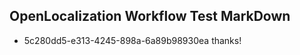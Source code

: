 ## OpenLocalization Workflow Test MarkDown
* 5c280dd5-e313-4245-898a-6a89b98930ea 
thanks!<!--HONumber=Mar16_HO2-->
